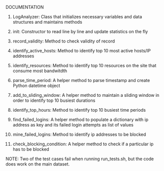 DOCUMENTATION

1. LogAnalyzer: Class that initializes necessary variables and data structures and maintains methods

2. init: Constructor to read line by line and update statistics on the fly

3. record_validity: Method to check validity of record 

4. identify_active_hosts: Method to identify top 10 most active hosts/IP addresses

5. identify_resources: Method to identify top 10 resources on the site that consume most bandwitdth

6. parse_time_period: A helper method to parse timestamp and create Python datetime object

7. add_to_sliding_window: A helper method to maintain a sliding window in order to identify top 10 busiest
			  durations

8. identify_top_hours: Method to identify top 10 busiest time periods

9. find_failed_logins: A helper method to populate a dictionary with ip address as key and 
			its failed login attempts as list of values 

10. mine_failed_logins: Method to identify ip addresses to be blocked

11. check_blocking_condition: A helper method to check if a particular ip has to be blocked


NOTE: Two of the test cases fail when running run_tests.sh, but the code does work on the main dataset.

